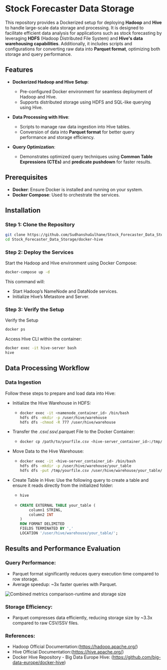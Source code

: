 # Stock Forecaster Data Storage

This repository provides a Dockerized setup for deploying **Hadoop** and **Hive** to handle large-scale data storage and processing. It is designed to facilitate efficient data analysis for applications such as stock forecasting by leveraging **HDFS** (Hadoop Distributed File System) and **Hive's data warehousing capabilities**. Additionally, it includes scripts and configurations for converting raw data into **Parquet format**, optimizing both storage and query performance.

## Features

- **Dockerized Hadoop and Hive Setup**:
  - Pre-configured Docker environment for seamless deployment of Hadoop and Hive.
  - Supports distributed storage using HDFS and SQL-like querying using Hive.

- **Data Processing with Hive**:
  - Scripts to manage raw data ingestion into Hive tables.
  - Conversion of data into **Parquet format** for better query performance and storage efficiency.

- **Query Optimization**:
  - Demonstrates optimized query techniques using **Common Table Expressions (CTEs)** and **predicate pushdown** for faster results.

## Prerequisites

- **Docker**: Ensure Docker is installed and running on your system.
- **Docker Compose**: Used to orchestrate the services.

## Installation

### Step 1: Clone the Repository

```bash
git clone https://github.com/SudhanshuGulhane/Stock_Forecaster_Data_Storage.git
cd Stock_Forecaster_Data_Storage/docker-hive
```
### Step 2: Deploy the Services
Start the Hadoop and Hive environment using Docker Compose:

```bash
docker-compose up -d
```
This command will:
- Start Hadoop’s NameNode and DataNode services.
- Initialize Hive’s Metastore and Server.

### Step 3: Verify the Setup
Verify the Setup
```bash
docker ps
```

Access Hive CLI within the container:
```bash
docker exec -it hive-server bash
hive
```

## Data Processing Workflow

### Data Ingestion
Follow these steps to prepare and load data into Hive:

- Initialize the Hive Warehouse in HDFS:
  - ```bash
    docker exec -it <namenode_container_id> /bin/bash
    hdfs dfs -mkdir -p /user/hive/warehouse
    hdfs dfs -chmod -R 777 /user/hive/warehouse
    ```
- Transfer the .csv/.ssv/.parquet File to the Docker Container:
  - ```bash
    docker cp /path/to/yourfile.csv <hive-server_container_id>:/tmp/yourfile.csv
    ```
- Move Data to the Hive Warehouse:
  - ```bash
    docker exec -it <hive-server_container_id> /bin/bash
    hdfs dfs -mkdir -p /user/hive/warehouse/your_table
    hdfs dfs -put /tmp/yourfile.csv /user/hive/warehouse/your_table/
    ```
- Create Table in Hive: Use the following query to create a table and ensure it reads directly from the initialized folder:
  - ```bash
    hive
    ```
  - ```sql
    CREATE EXTERNAL TABLE your_table (
        column1 STRING,
        column2 INT
    )
    ROW FORMAT DELIMITED
    FIELDS TERMINATED BY ','
    LOCATION '/user/hive/warehouse/your_table/';

## Results and Performance Evaluation

### Query Performance:
- Parquet format significantly reduces query execution time compared to row storage.
- Average speedup: ~3x faster queries with Parquet.

![Combined metrics comparison-runtime and storage size](https://github.com/user-attachments/assets/4ef0b30e-c728-407d-91d9-8f38a5be37d1)

### Storage Efficiency:
- Parquet compresses data efficiently, reducing storage size by ~3.3x compared to raw CSV/SSV files.

### References:
- Hadoop Official Documentation:(https://hadoop.apache.org/)
- Hive Official Documentation:(https://hive.apache.org/)
- Docker Hive Repository - Big Data Europe Hive: (https://github.com/big-data-europe/docker-hive)
